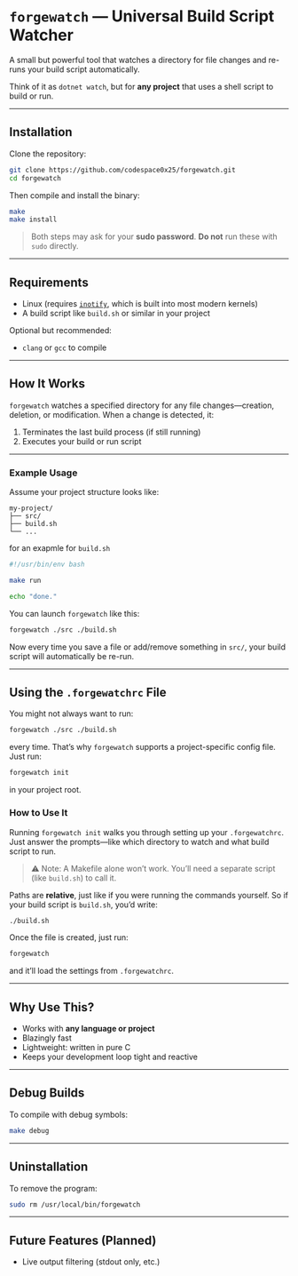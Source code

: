 # `forgewatch` — Universal Build Script Watcher

A small but powerful tool that watches a directory for file changes and re-runs your build script automatically.

Think of it as `dotnet watch`, but for **any project** that uses a shell script to build or run.

---

## Installation

Clone the repository:

```sh
git clone https://github.com/codespace0x25/forgewatch.git
cd forgewatch
```

Then compile and install the binary:

```sh
make
make install
```

> Both steps may ask for your **sudo password**.
> **Do not** run these with `sudo` directly.

---

## Requirements

* Linux (requires [`inotify`](https://man7.org/linux/man-pages/man7/inotify.7.html), which is built into most modern kernels)
* A build script like `build.sh` or similar in your project

Optional but recommended:

* `clang` or `gcc` to compile

---

## How It Works

`forgewatch` watches a specified directory for any file changes—creation, deletion, or modification. When a change is detected, it:

1. Terminates the last build process (if still running)
2. Executes your build or run script

---

### Example Usage

Assume your project structure looks like:

```
my-project/
├── src/
├── build.sh
└── ...
```

for an exapmle for `build.sh`
```bash
#!/usr/bin/env bash

make run

echo "done."
```

You can launch `forgewatch` like this:

```sh
forgewatch ./src ./build.sh
```

Now every time you save a file or add/remove something in `src/`, your build script will automatically be re-run.

---

## Using the `.forgewatchrc` File

You might not always want to run:

```sh
forgewatch ./src ./build.sh
```

every time. That’s why `forgewatch` supports a project-specific config file. Just run:

```sh
forgewatch init
```

in your project root.

### How to Use It

Running `forgewatch init` walks you through setting up your `.forgewatchrc`.
Just answer the prompts—like which directory to watch and what build script to run.

> ⚠️ Note: A Makefile alone won’t work. You’ll need a separate script (like `build.sh`) to call it.

Paths are **relative**, just like if you were running the commands yourself.
So if your build script is `build.sh`, you’d write:

```sh
./build.sh
```

Once the file is created, just run:

```sh
forgewatch
```

and it’ll load the settings from `.forgewatchrc`.

---

## Why Use This?

* Works with **any language or project**
* Blazingly fast
* Lightweight: written in pure C
* Keeps your development loop tight and reactive

---

## Debug Builds

To compile with debug symbols:

```sh
make debug
```

---

## Uninstallation

To remove the program:

```sh
sudo rm /usr/local/bin/forgewatch
```

---

## Future Features (Planned)

* Live output filtering (stdout only, etc.)
